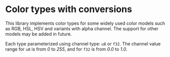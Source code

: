# Color types with conversions

This library implements color types for some widely used color models
such as RGB, HSL, HSV and variants with alpha channel.
The support for other models may be added in future.

Each type parameterized using channel type: `u8` or `f32`.
The channel value range for `u8` is from _0_ to _255_,
and for `f32` is from _0.0_ to _1.0_.
